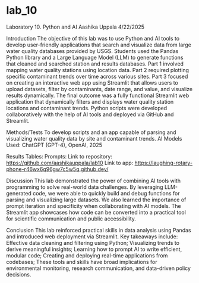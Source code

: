 # lab_10
Laboratory 10. Python and AI
Aashika Uppala
4/22/2025

Introduction
The objective of this lab was to use Python and AI tools to develop user-friendly applications that search and visualize data from large water quality databases provided by USGS.
Students used the Pandas Python library and a Large Language Model (LLM) to generate functions that cleaned and searched station and results databases. Part 1 involved mapping water quality stations using location data. Part 2 required plotting specific contaminant trends over time across various sites. Part 3 focused on creating an interactive web app using Streamlit that allows users to upload datasets, filter by contaminants, date range, and value, and visualize results dynamically.
The final outcome was a fully functional Streamlit web application that dynamically filters and displays water quality station locations and contaminant trends. Python scripts were developed collaboratively with the help of AI tools and deployed via GitHub and Streamlit.

Methods/Tests
To develop scripts and an app capable of parsing and visualizing water quality data by site and contaminant trends.
AI Models Used:
ChatGPT (GPT-4), OpenAI, 2025

Results
Tables:
Prompts:
Link to repository: https://github.com/aashikauppala/lab10
Link to app: https://laughing-rotary-phone-r46wx6q96gw7c5w5q.github.dev/

Discussion 
This lab demonstrated the power of combining AI tools with programming to solve real-world data challenges. By leveraging LLM-generated code, we were able to quickly build and debug functions for parsing and visualizing large datasets. We also learned the importance of prompt iteration and specificity when collaborating with AI models. The Streamlit app showcases how code can be converted into a practical tool for scientific communication and public accessibility.

Conclusion
This lab reinforced practical skills in data analysis using Pandas and introduced web deployment via Streamlit. Key takeaways include:
Effective data cleaning and filtering using Python; Visualizing trends to derive meaningful insights; Learning how to prompt AI to write efficient, modular code;
Creating and deploying real-time applications from codebases; These tools and skills have broad implications for environmental monitoring, research communication, and data-driven policy decisions.
